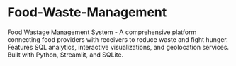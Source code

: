 # Food-Waste-Management
 Food Wastage Management System - A comprehensive platform connecting food providers with receivers to reduce waste and fight hunger. Features SQL analytics, interactive visualizations, and geolocation services. Built with Python, Streamlit, and SQLite.
